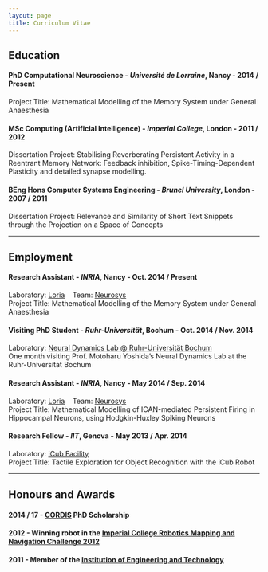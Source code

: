 ```yaml
---
layout: page
title: Curriculum Vitae
---
```


## Education

#### **PhD Computational Neuroscience** - *Université de Lorraine*, Nancy - 2014 / Present
Project Title: Mathematical Modelling of the Memory System under General Anaesthesia

#### **MSc Computing (Artificial Intelligence)** - *Imperial College*, London - 2011 / 2012
Dissertation Project: Stabilising Reverberating Persistent Activity in a Reentrant Memory Network: Feedback inhibition, Spike-Timing-Dependent Plasticity and detailed synapse modelling.

#### **BEng Hons Computer Systems Engineering** - *Brunel University*, London - 2007 / 2011
Dissertation Project: Relevance and Similarity of Short Text Snippets through the Projection on a Space of Concepts

---

## Employment

#### **Research Assistant** - *INRIA*, Nancy - Oct. 2014 / Present
Laboratory: [Loria](http://www.loria.fr/loria-news) &nbsp;&nbsp; Team: [Neurosys](http://neurosys.loria.fr)  
Project Title: Mathematical Modelling of the Memory System under General Anaesthesia

#### Visiting PhD Student - *Ruhr-Universit&auml;t*, Bochum - Oct. 2014 / Nov. 2014
Laboratory: [Neural Dynamics Lab @ Ruhr-Universit&auml;t Bochum](http://www.ruhr-uni-bochum.de/ndl/)  
One month visiting Prof. Motoharu Yoshida’s Neural Dynamics Lab at the Ruhr-Universitat Bochum


#### **Research Assistant** - *INRIA*, Nancy - May 2014 / Sep. 2014
Laboratory: [Loria](http://www.loria.fr/loria-news) &nbsp;&nbsp; Team: [Neurosys](http://neurosys.loria.fr)  
Project Title: Mathematical Modelling of ICAN-mediated Persistent Firing in Hippocampal Neurons, using Hodgkin-Huxley Spiking Neurons <br />

#### **Research Fellow** - *IIT*, Genova - May 2013 / Apr. 2014
Laboratory: [iCub Facility](http://www.iit.it/en/research/departments/icub-facility.html)  
Project Title: Tactile Exploration for Object Recognition with the iCub Robot

---

## Honours and Awards

#### 2014 / 17 - [CORDIS](http://cordis.europa.eu/home_en.html) PhD Scholarship
#### 2012 - Winning robot in the [Imperial College Robotics Mapping and Navigation Challenge 2012](http://www.doc.ic.ac.uk/~ajd/Robotics/index.html)
#### 2011 - Member of the [Institution of Engineering and Technology](http://www.theiet.org/)
